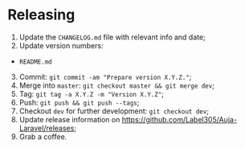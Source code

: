 # Releasing

 1. Update the `CHANGELOG.md` file with relevant info and date;
 2. Update version numbers:
  - `README.md`
 3. Commit: `git commit -am "Prepare version X.Y.Z."`;
 4. Merge into `master`: `git checkout master && git merge dev`;
 5. Tag: `git tag -a X.Y.Z -m "Version X.Y.Z"`;
 6. Push: `git push && git push --tags`;
 7. Checkout `dev` for further development: `git checkout dev`;
 8. Update release information on https://github.com/Label305/Auja-Laravel/releases;
 9. Grab a coffee.